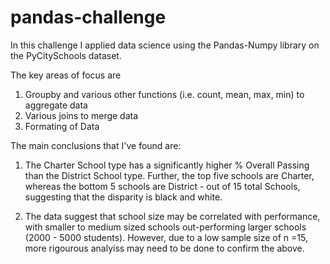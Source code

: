 # pandas-challenge

In this challenge I applied data science using the Pandas-Numpy library on the PyCitySchools dataset.

The key areas of focus are
 1) Groupby and various other functions (i.e. count, mean, max, min) to aggregate data
 2) Various joins to merge data
 3) Formating of Data 

The main conclusions that I've found are:

1) The Charter School type has a significantly higher % Overall Passing than the District School type. Further, the top five schools are Charter, whereas the bottom 5 schools are District - out of 15 total Schools, suggesting that the disparity is black and white. 

2) The data suggest that school size may be correlated with performance, with smaller to medium sized schools out-performing larger schools (2000 - 5000 students). However, due to a low sample size of n =15, more rigourous analyiss may need to be done to confirm the above. 

